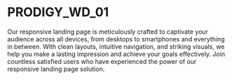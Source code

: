 # PRODIGY_WD_01
Our responsive landing page is meticulously crafted to captivate your audience across all devices, from desktops to smartphones and everything in between.  With clean layouts, intuitive navigation, and striking visuals, we help you make a lasting impression and achieve your goals effectively. Join countless satisfied users who have experienced the power of our responsive landing page solution.
